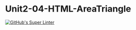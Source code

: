# Unit2-04-HTML-AreaTriangle
[![GitHub's Super Linter](https://github.com/ICS20-Programming-GraydonE/Unit2-04-HTML-AreaTriangle/workflows/GitHub's%20Super%20Linter/badge.svg)](https://github.com/ICS20-Programming-GraydonE/Unit2-04-HTML-AreaTriangle/actions)